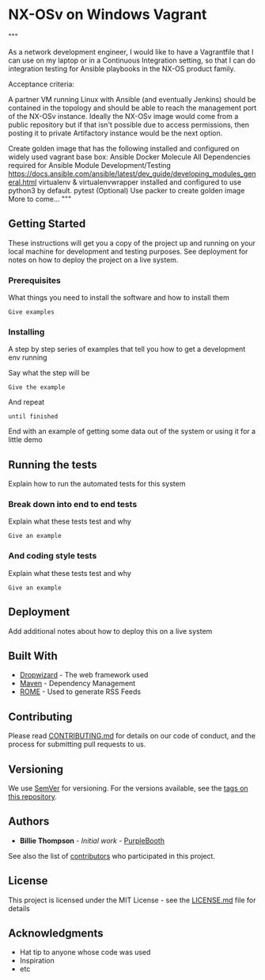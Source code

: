 # NX-OSv on Windows Vagrant 
"""

As a network development engineer, I would like to have a Vagrantfile that I can use on my laptop or in a Continuous Integration setting, so that I can do integration testing for Ansible playbooks in the NX-OS product family.

Acceptance criteria:

A partner VM running Linux with Ansible (and eventually Jenkins) should be contained in the topology and should be able to reach the management port of the NX-OSv instance.
Ideally the NX-OSv image would come from a public repository but if that isn't possible due to access permissions, then posting it to  private Artifactory instance would be the next option.

Create golden image that has the following installed and configured on widely used vagrant base box:
Ansible
Docker
Molecule
All Dependencies required for Ansible Module Development/Testing
https://docs.ansible.com/ansible/latest/dev_guide/developing_modules_general.html
virtualenv & virtualenvwrapper installed and configured to use python3 by default.
pytest
(Optional) Use packer to create golden image
More to come...
"""

## Getting Started

These instructions will get you a copy of the project up and running on your local machine for development and testing purposes. See deployment for notes on how to deploy the project on a live system.

### Prerequisites

What things you need to install the software and how to install them

```
Give examples
```

### Installing

A step by step series of examples that tell you how to get a development env running

Say what the step will be

```
Give the example
```

And repeat

```
until finished
```

End with an example of getting some data out of the system or using it for a little demo

## Running the tests

Explain how to run the automated tests for this system

### Break down into end to end tests

Explain what these tests test and why

```
Give an example
```

### And coding style tests

Explain what these tests test and why

```
Give an example
```

## Deployment

Add additional notes about how to deploy this on a live system

## Built With

* [Dropwizard](http://www.dropwizard.io/1.0.2/docs/) - The web framework used
* [Maven](https://maven.apache.org/) - Dependency Management
* [ROME](https://rometools.github.io/rome/) - Used to generate RSS Feeds

## Contributing

Please read [CONTRIBUTING.md](https://gist.github.com/PurpleBooth/b24679402957c63ec426) for details on our code of conduct, and the process for submitting pull requests to us.

## Versioning

We use [SemVer](http://semver.org/) for versioning. For the versions available, see the [tags on this repository](https://github.com/your/project/tags). 

## Authors

* **Billie Thompson** - *Initial work* - [PurpleBooth](https://github.com/PurpleBooth)

See also the list of [contributors](https://github.com/your/project/contributors) who participated in this project.

## License

This project is licensed under the MIT License - see the [LICENSE.md](LICENSE.md) file for details

## Acknowledgments

* Hat tip to anyone whose code was used
* Inspiration
* etc
